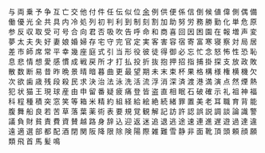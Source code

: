 与 両 乗 予 争 互 亡 交 他 付 件 任 伝 似 位 [余](680.md) 例 供 便 係 信 倒 候 値 偉 側 偶 備 働 優 光 全 共 具 内 冷 処 列 初 判 利 到 制 刻 割 加 助 努 労 務 勝 勤 化 単 危 原 参 反 収 取 受 可 号 合 向 君 否 吸 吹 告 呼 命 和 商 喜 回 因 困 園 在 報 増 声 変 夢 太 夫 失 好 妻 娘 婚 婦 存 宅 守 完 官 定 実 客 害 容 宿 寄 富 寒 寝 察 対 局 居 差 市 師 席 常 平 幸 幾 座 庭 式 引 当 形 役 彼 徒 得 御 必 忘 忙 念 怒 怖 性 恐 恥 息 悲 情 想 愛 感 慣 成 戦 戻 所 才 打 払 投 折 抜 抱 押 招 指 捕 掛 探 支 放 政 敗 散 数 断 易 昔 昨 晩 景 晴 暗 暮 曲 更 最 望 期 未 末 束 杯 果 格 構 様 権 横 機 欠 次 欲 歯 歳 残 段 殺 民 求 決 治 法 泳 洗 活 流 浮 消 深 済 渡 港 満 演 点 然 煙 熱 犯 状 猫 王 現 球 産 由 申 留 番 疑 疲 痛 登 皆 盗 直 相 眠 石 破 確 示 礼 祖 神 福 科 程 種 積 突 窓 笑 等 箱 米 精 約 組 経 給 絵 絶 続 緒 罪 置 美 老 耳 職 育 背 能 腹 舞 船 良 若 苦 草 落 葉 薬 術 表 要 規 覚 観 解 記 訪 許 認 誤 説 調 談 論 識 警 議 負 財 貧 責 費 資 賛 越 路 身 辞 込 迎 返 迷 追 退 逃 途 速 連 進 遅 遊 過 達 違 遠 適 選 部 都 配 酒 閉 関 阪 降 限 除 険 陽 際 雑 難 雪 静 非 面 靴 頂 頭 頼 顔 願 類 飛 首 馬 髪 鳴